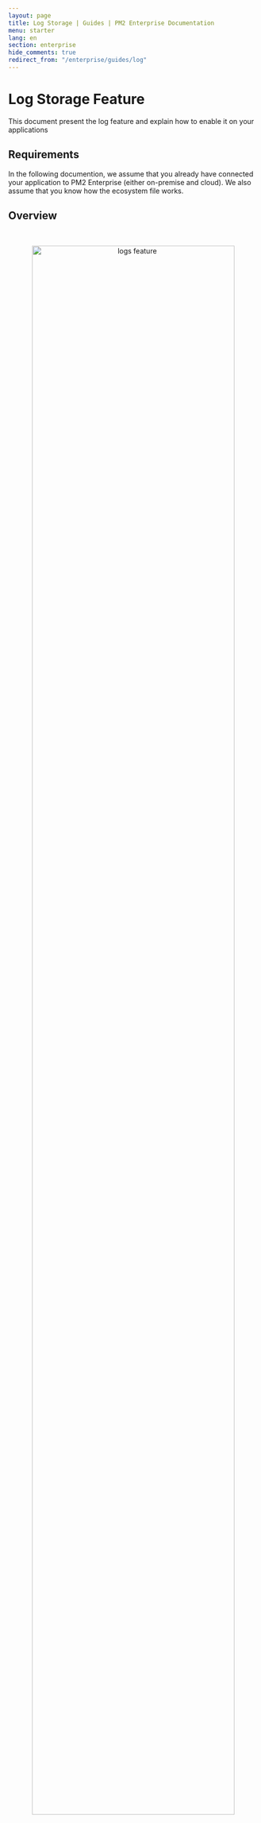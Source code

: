 ```yaml
---
layout: page
title: Log Storage | Guides | PM2 Enterprise Documentation
menu: starter
lang: en
section: enterprise
hide_comments: true
redirect_from: "/enterprise/guides/log"
---
```


# Log Storage Feature

This document present the log feature and explain how to enable it on your applications

## Requirements

In the following documention, we assume that you already have connected your application to PM2 Enterprise (either on-premise and cloud).
We also assume that you know how the ecosystem file works.

## Overview

<br>
<p align="center">
    <img width="90%" src="{{ site.baseurl }}/img/enterprise/logs.png" alt="logs feature">
</p>

This feature allow to store all of your application logs directly in PM2 Enterprise so you can retrieve them later to inspect them.
It take the standard output / standard error and forward them to the product to be stored.

To use the feature, you need to configure that you want the logs of the application, **by default the logs aren't stored**

## Installation

### Using an ecosystem

When using an ecosystem, you can tell to our Agent to forward all the logs using this configuration :

```js
{
  "apps": [
    {
      "name": "my-application",
      "script": "index.js",
      "broadcast_logs": true // set it to true
    }
  ]
}
```

### Using an environment variable

When launching your app with the CLI, you can add an environment variable to tell our agent to forward the logs : 

```bash
BROADCAST_LOGS=1 pm2 reload app --update-env
```

You can also set it directly inside your dockerfile with the `ENV` instruction : 

```docker
FROM node:10-alpine

# add pm2
RUN npm install -g pm2 2> /dev/null

# broadcast all the logs
ENV BROADCAST_LOGS 1

# ....
# copy the files and install all the dependencies
# ....

CMD [ "pm2-runtime", "app.js" ]

```

## Common Questions

* Can i forward my logger to PM2 Enterprise ? (in the case of winston for example)
  
  No, we currently only support sending the `stdout` and `stderr` of the process, in the winston case just tell him to output to the console

* Do i need to use `pm2` or `pm2-runtime` to send the logs ?
  
  Currently yes, we only support sending the logs when the application is managed by `pm2`

* Can i search in those logs ?
    
  You cannot search in all your logs for a specific string for now, however if you fetch logs in the frontend application, you will be able to  search inside them via the filter at the top

* Is it aggregated by app or server ?
  
  You must first choose an application before going into the log feature so you only be able to get the log for one app at the same time. However we show you the log for all the servers, you can see the details at the left side (Date, Server, Process id)

## Common Issues

* I can't see any logs in PM2 Enterprise !

  You first need to check if the connection is working between the agent and PM2 Enterprise, we advise to run `pm2 unlink` and then `pm2 plus <private> <public>` to make sure the connection is fine.
  You also need to be sure that the environment variable is correctly set, you can restart your app with `--update-env` to make sure its correctly updated.

If you have any issue regarding the feature, please contact us at tech@pm2.io